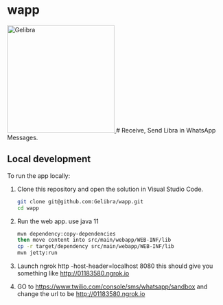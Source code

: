 # wapp
<a href="https://github.com/Gelibra">
  <img src="https://avatars0.githubusercontent.com/u/56204628?s=200&v=4" alt="Gelibra" width="250" />
</a>
# Receive, Send Libra in WhatsApp Messages. 

## Local development

To run the app locally:

1. Clone this repository and open the solution in Visual Studio Code.

   ```bash
   git clone git@github.com:Gelibra/wapp.git
   cd wapp
   ```

1. Run the web app.
use java 11
   ```bash
   mvn dependency:copy-dependencies
   then move content into src/main/webapp/WEB-INF/lib
   cp -r target/dependency src/main/webapp/WEB-INF/lib
   mvn jetty:run
   ```

1. Launch ngrok http -host-header=localhost 8080
this should give you something like http://01183580.ngrok.io

1. GO to https://www.twilio.com/console/sms/whatsapp/sandbox
and change the url to be http://01183580.ngrok.io
